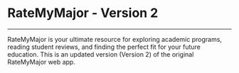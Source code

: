 # RateMyMajor - Version 2

---

RateMyMajor is your ultimate resource for exploring academic programs, reading student reviews, and finding the perfect fit for your future education. This is an updated version (Version 2) of the original RateMyMajor web app.
